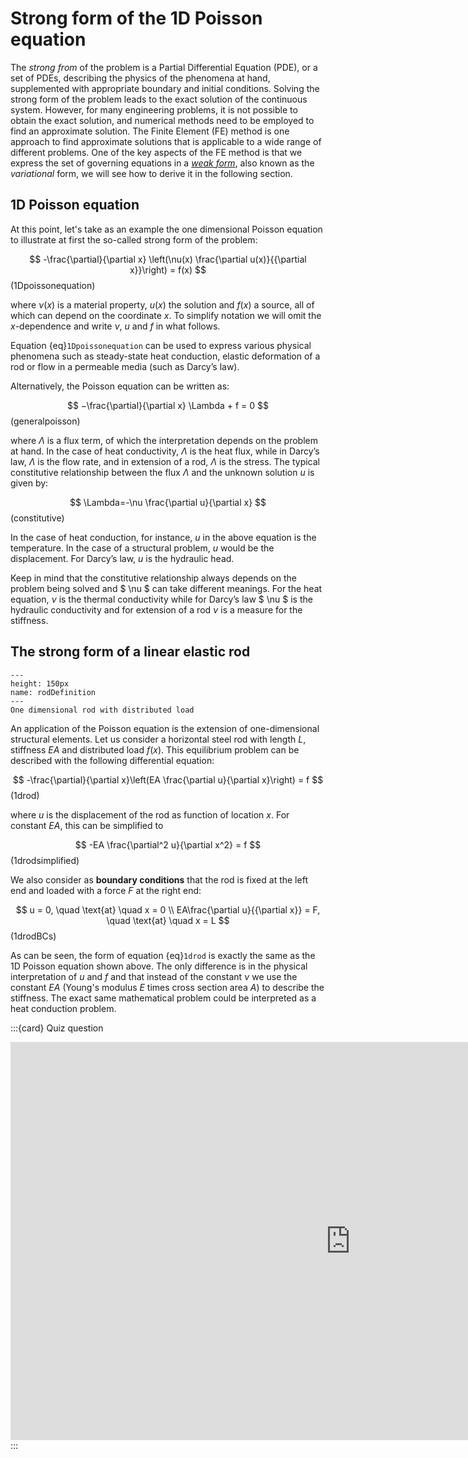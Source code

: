 # Strong form of the 1D Poisson equation

The *strong from* of the problem is a Partial Differential Equation (PDE), or a set of PDEs, describing the physics of the phenomena at hand, supplemented with appropriate boundary and initial conditions. Solving the strong form of the problem leads to the exact solution of the continuous system. However, for many engineering problems, it is not possible to obtain the exact solution, and numerical methods need to be employed to find an approximate solution. The Finite Element (FE) method is one approach to find approximate solutions that is applicable to a wide range of different problems. One of the key aspects of the FE method is that we express the set of governing equations in a [*weak form*](./chapter1-3_Weak_form_of_the_problem.md), also known as the *variational* form, we will see how to derive it in the following section.  


##  1D Poisson equation
At this point, let's take as an example the one dimensional Poisson equation to illustrate at first the so-called strong form of the problem:

$$
-\frac{\partial}{\partial x} \left(\nu(x) \frac{\partial u(x)}{{\partial x}}\right) = f(x)
$$ (1Dpoissonequation)

where $\nu(x)$ is a material property, $u(x)$ the solution and $f(x)$ a source, all of which can depend on the coordinate $x$. To simplify notation we will omit the $x$-dependence and write $\nu$, $u$ and $f$ in what follows.

Equation {eq}`1Dpoissonequation` can be used to express various physical phenomena such as steady-state heat conduction, elastic deformation of a rod or flow in a permeable media (such as Darcy’s law).

Alternatively, the Poisson equation can be written as: 

$$ 
−\frac{\partial}{\partial x} \Lambda + f = 0 
$$ (generalpoisson)

where $\Lambda$ is a flux term, of which the interpretation depends on the problem at hand. In the case of heat conductivity, $\Lambda$ is the heat flux, while in Darcy’s law, $\Lambda$ is the flow rate, and in extension of a rod, $\Lambda$ is the stress. The typical constitutive relationship between the flux $\Lambda$ and the unknown solution $u$ is given by:

$$ 
\Lambda=-\nu \frac{\partial u}{\partial x}
$$ (constitutive)

In the case of heat conduction, for instance, $u$ in the above equation is the temperature. In the case of a structural problem, $u$ would be the displacement. For Darcy’s law, $u$ is the hydraulic head. 

Keep in mind that the constitutive relationship always depends on the problem being solved and $ \nu $ can take different meanings. For the heat equation, $\nu$ is the thermal conductivity while for Darcy’s law $ \nu $ is the hydraulic conductivity and for extension of a rod $\nu$ is a measure for the stiffness. 

## The strong form of a linear elastic rod
```{figure} ./figures/barDefinition-1.png
---
height: 150px
name: rodDefinition
---
One dimensional rod with distributed load
```

An application of the Poisson equation is the extension of one-dimensional structural elements. Let us consider a horizontal steel rod with length $L$, stiffness $EA$ and distributed load $f(x)$. This equilibrium problem can be described with the following differential equation:


$$
-\frac{\partial}{\partial x}\left(EA \frac{\partial u}{\partial x}\right) = f
$$ (1drod)

where $u$ is the displacement of the rod as function of location $x$. For constant $EA$, this can be simplified to

$$
-EA \frac{\partial^2 u}{\partial x^2} = f
$$ (1drodsimplified)


We also consider as **boundary conditions** that the rod is fixed at the left end and loaded with a force $F$ at the right end:

$$
u = 0, \quad \text{at} \quad x = 0 \\
EA\frac{\partial u}{{\partial x}} = F, \quad \text{at} \quad x = L
$$ (1drodBCs)

As can be seen, the form of equation {eq}`1drod` is exactly the same as the 1D Poisson equation shown above. The only difference is in the physical interpretation of $u$ and $f$ and that instead of the constant $\nu$ we use the constant $EA$ (Young's modulus $E$ times cross section area $A$) to describe the stiffness. The exact same mathematical problem could be interpreted as a heat conduction problem. 

:::{card} Quiz question
<iframe src="https://tudelft.h5p.com/content/1292102761306552137/embed" aria-label="Boundary conditions for heat equation" width="1088" height="637" frameborder="0" allowfullscreen="allowfullscreen" allow="autoplay *; geolocation *; microphone *; camera *; midi *; encrypted-media *"></iframe><script src="https://tudelft.h5p.com/js/h5p-resizer.js" charset="UTF-8"></script>
:::

